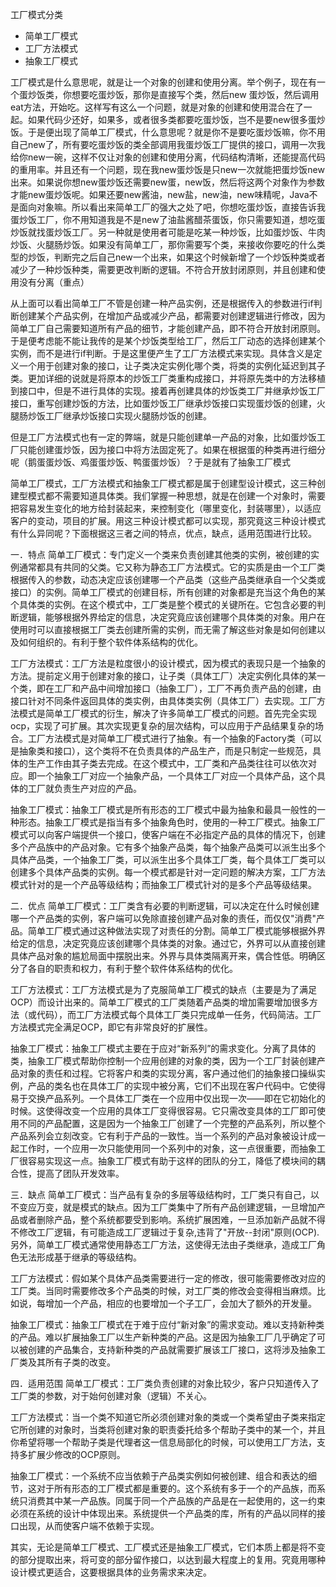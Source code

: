 工厂模式分类

- 简单工厂模式
- 工厂方法模式
- 抽象工厂模式

工厂模式是什么意思呢，就是让一个对象的创建和使用分离。举个例子，现在有一个蛋炒饭类，你想要吃蛋炒饭，那你是直接写个类，然后new 蛋炒饭，然后调用eat方法，开始吃。这样写有这么一个问题，就是对象的创建和使用混合在了一起。如果代码少还好，如果多，或者很多类都要吃蛋炒饭，岂不是要new很多蛋炒饭。于是便出现了简单工厂模式，什么意思呢？就是你不是要吃蛋炒饭嘛，你不用自己new了，所有要吃蛋炒饭的类全部调用我蛋炒饭工厂提供的接口，调用一次我给你new一碗，这样不仅让对象的创建和使用分离，代码结构清晰，还能提高代码的重用率。并且还有一个问题，现在我new蛋炒饭是只new一次就能把蛋炒饭new出来。如果说你想new蛋炒饭还需要new蛋，new饭，然后将这两个对象作为参数才能new蛋炒饭呢。如果还要new酱油，new盐，new油，new味精呢，Java不是面向对象嘛。所以看出来简单工厂的强大之处了吧，你想吃蛋炒饭，直接告诉我蛋炒饭工厂，你不用知道我是不是new了油盐酱醋茶蛋饭，你只需要知道，想吃蛋炒饭就找蛋炒饭工厂。另一种就是使用者可能是吃某一种炒饭，比如蛋炒饭、牛肉炒饭、火腿肠炒饭。如果没有简单工厂，那你需要写个类，来接收你要吃的什么类型的炒饭，判断完之后自己new一个出来，如果这个时候新增了一个炒饭种类或者减少了一种炒饭种类，需要更改判断的逻辑。不符合开放封闭原则，并且创建和使用没有分离（重点）

从上面可以看出简单工厂不管是创建一种产品实例，还是根据传入的参数进行if判断创建某个产品实例，在增加产品或减少产品，都需要对创建逻辑进行修改，因为简单工厂自己需要知道所有产品的细节，才能创建产品，即不符合开放封闭原则。于是便考虑能不能让我传的是某个炒饭类型给工厂，然后工厂动态的选择创建某个实例，而不是进行if判断。于是这里便产生了工厂方法模式来实现。具体含义是定义一个用于创建对象的接口，让子类决定实例化哪个类，将类的实例化延迟到其子类。更加详细的说就是将原本的炒饭工厂类重构成接口，并将原先类中的方法移植到接口中，但是不进行具体的实现。接着再创建具体的炒饭类工厂并继承炒饭工厂接口，重写创建炒饭的方法，比如蛋炒饭工厂继承炒饭接口实现蛋炒饭的创建，火腿肠炒饭工厂继承炒饭接口实现火腿肠炒饭的创建。

但是工厂方法模式也有一定的弊端，就是只能创建单一产品的对象，比如蛋炒饭工厂只能创建蛋炒饭，因为接口中将方法固定死了。如果在根据蛋的种类再进行细分呢（鹅蛋蛋炒饭、鸡蛋蛋炒饭、鸭蛋蛋炒饭）？于是就有了抽象工厂模式

简单工厂模式，工厂方法模式和抽象工厂模式都是属于创建型设计模式，这三种创建型模式都不需要知道具体类。我们掌握一种思想，就是在创建一个对象时，需要把容易发生变化的地方给封装起来，来控制变化（哪里变化，封装哪里），以适应客户的变动，项目的扩展。用这三种设计模式都可以实现，那究竟这三种设计模式有什么异同呢？下面根据这三者之间的特点，优点，缺点，适用范围进行比较。

一．特点
简单工厂模式：专门定义一个类来负责创建其他类的实例，被创建的实例通常都具有共同的父类。它又称为静态工厂方法模式。它的实质是由一个工厂类根据传入的参数，动态决定应该创建哪一个产品类（这些产品类继承自一个父类或接口）的实例。简单工厂模式的创建目标，所有创建的对象都是充当这个角色的某个具体类的实例。在这个模式中，工厂类是整个模式的关键所在。它包含必要的判断逻辑，能够根据外界给定的信息，决定究竟应该创建哪个具体类的对象。用户在使用时可以直接根据工厂类去创建所需的实例，而无需了解这些对象是如何创建以及如何组织的。有利于整个软件体系结构的优化。

工厂方法模式：工厂方法是粒度很小的设计模式，因为模式的表现只是一个抽象的方法。提前定义用于创建对象的接口，让子类（具体工厂）决定实例化具体的某一个类，即在工厂和产品中间增加接口（抽象工厂），工厂不再负责产品的创建，由接口针对不同条件返回具体的类实例，由具体类实例（具体工厂）去实现。工厂方法模式是简单工厂模式的衍生，解决了许多简单工厂模式的问题。首先完全实现ocp，实现了可扩展。其次实现更复杂的层次结构，可以应用于产品结果复杂的场合。工厂方法模式是对简单工厂模式进行了抽象。有一个抽象的Factory类（可以是抽象类和接口），这个类将不在负责具体的产品生产，而是只制定一些规范，具体的生产工作由其子类去完成。在这个模式中，工厂类和产品类往往可以依次对应。即一个抽象工厂对应一个抽象产品，一个具体工厂对应一个具体产品，这个具体的工厂就负责生产对应的产品。

抽象工厂模式：抽象工厂模式是所有形态的工厂模式中最为抽象和最具一般性的一种形态。抽象工厂模式是指当有多个抽象角色时，使用的一种工厂模式。抽象工厂模式可以向客户端提供一个接口，使客户端在不必指定产品的具体的情况下，创建多个产品族中的产品对象。它有多个抽象产品类，每个抽象产品类可以派生出多个具体产品类，一个抽象工厂类，可以派生出多个具体工厂类，每个具体工厂类可以创建多个具体产品类的实例。每一个模式都是针对一定问题的解决方案，工厂方法模式针对的是一个产品等级结构；而抽象工厂模式针对的是多个产品等级结果。

二．优点
简单工厂模式：工厂类含有必要的判断逻辑，可以决定在什么时候创建哪一个产品类的实例，客户端可以免除直接创建产品对象的责任，而仅仅"消费"产品。简单工厂模式通过这种做法实现了对责任的分割。简单工厂模式能够根据外界给定的信息，决定究竟应该创建哪个具体类的对象。通过它，外界可以从直接创建具体产品对象的尴尬局面中摆脱出来。外界与具体类隔离开来，偶合性低。明确区分了各自的职责和权力，有利于整个软件体系结构的优化。

工厂方法模式：工厂方法模式是为了克服简单工厂模式的缺点（主要是为了满足OCP）而设计出来的。简单工厂模式的工厂类随着产品类的增加需要增加很多方法（或代码），而工厂方法模式每个具体工厂类只完成单一任务，代码简洁。工厂方法模式完全满足OCP，即它有非常良好的扩展性。

抽象工厂模式：抽象工厂模式主要在于应对“新系列”的需求变化。分离了具体的类，抽象工厂模式帮助你控制一个应用创建的对象的类，因为一个工厂封装创建产品对象的责任和过程。它将客户和类的实现分离，客户通过他们的抽象接口操纵实例，产品的类名也在具体工厂的实现中被分离，它们不出现在客户代码中。它使得易于交换产品系列。一个具体工厂类在一个应用中仅出现一次——即在它初始化的时候。这使得改变一个应用的具体工厂变得很容易。它只需改变具体的工厂即可使用不同的产品配置，这是因为一个抽象工厂创建了一个完整的产品系列，所以整个产品系列会立刻改变。它有利于产品的一致性。当一个系列的产品对象被设计成一起工作时，一个应用一次只能使用同一个系列中的对象，这一点很重要，而抽象工厂很容易实现这一点。抽象工厂模式有助于这样的团队的分工，降低了模块间的耦合性，提高了团队开发效率。

三．缺点
简单工厂模式：当产品有复杂的多层等级结构时，工厂类只有自己，以不变应万变，就是模式的缺点。因为工厂类集中了所有产品创建逻辑，一旦增加产品或者删除产品，整个系统都要受到影响。系统扩展困难，一旦添加新产品就不得不修改工厂逻辑，有可能造成工厂逻辑过于复杂,违背了"开放--封闭"原则(OCP).另外，简单工厂模式通常使用静态工厂方法，这使得无法由子类继承，造成工厂角色无法形成基于继承的等级结构。

工厂方法模式：假如某个具体产品类需要进行一定的修改，很可能需要修改对应的工厂类。当同时需要修改多个产品类的时候，对工厂类的修改会变得相当麻烦。比如说，每增加一个产品，相应的也要增加一个子工厂，会加大了额外的开发量。

抽象工厂模式：抽象工厂模式在于难于应付“新对象”的需求变动。难以支持新种类的产品。难以扩展抽象工厂以生产新种类的产品。这是因为抽象工厂几乎确定了可以被创建的产品集合，支持新种类的产品就需要扩展该工厂接口，这将涉及抽象工厂类及其所有子类的改变。

四．适用范围
简单工厂模式：工厂类负责创建的对象比较少，客户只知道传入了工厂类的参数，对于始何创建对象（逻辑）不关心。

工厂方法模式：当一个类不知道它所必须创建对象的类或一个类希望由子类来指定它所创建的对象时，当类将创建对象的职责委托给多个帮助子类中的某一个，并且你希望将哪一个帮助子类是代理者这一信息局部化的时候，可以使用工厂方法，支持多扩展少修改的OCP原则。

抽象工厂模式：一个系统不应当依赖于产品类实例如何被创建、组合和表达的细节，这对于所有形态的工厂模式都是重要的。这个系统有多于一个的产品族，而系统只消费其中某一产品族。同属于同一个产品族的产品是在一起使用的，这一约束必须在系统的设计中体现出来。系统提供一个产品类的库，所有的产品以同样的接口出现，从而使客户端不依赖于实现。

其实，无论是简单工厂模式、工厂模式还是抽象工厂模式，它们本质上都是将不变的部分提取出来，将可变的部分留作接口，以达到最大程度上的复用。究竟用哪种设计模式更适合，这要根据具体的业务需求来决定。








